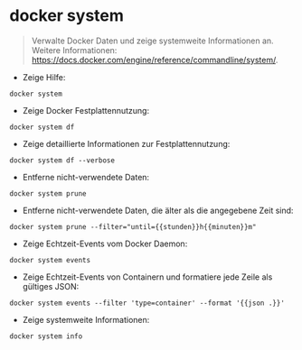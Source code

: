 # docker system

> Verwalte Docker Daten und zeige systemweite Informationen an.
> Weitere Informationen: <https://docs.docker.com/engine/reference/commandline/system/>.

- Zeige Hilfe:

`docker system`

- Zeige Docker Festplattennutzung:

`docker system df`

- Zeige detaillierte Informationen zur Festplattennutzung:

`docker system df --verbose`

- Entferne nicht-verwendete Daten:

`docker system prune`

- Entferne nicht-verwendete Daten, die älter als die angegebene Zeit sind:

`docker system prune --filter="until={{stunden}}h{{minuten}}m"`

- Zeige Echtzeit-Events vom Docker Daemon:

`docker system events`

- Zeige Echtzeit-Events von Containern und formatiere jede Zeile als gültiges JSON:

`docker system events --filter 'type=container' --format '{{json .}}'`

- Zeige systemweite Informationen:

`docker system info`
